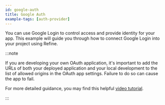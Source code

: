 ```yaml
---
id: google-auth
title: Google Auth
example-tags: [auth-provider]
---
```


You can use Google Login to control access and provide identity for your app. This example will guide you through how to connect Google Login into your project using Refine.

:::note

If you are developing your own OAuth application, it's important to add the URLs of both your deployed application and your local development to the list of allowed origins in the OAuth app settings. Failure to do so can cause the app to fail.

For more detailed guidance, you may find this helpful [video tutorial](https://www.youtube.com/watch?v=HtJKUQXmtok).

:::

<CodeSandboxExample path="auth-google-login" />
